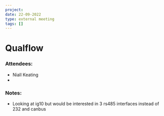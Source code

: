 ```yaml
---
project: 
date: 22-09-2022
type: external meeting
tags: []
---
```



# Qualflow

### Attendees:
- Niall Keating
- 


### Notes:
- Looking at ig10 but would be interested in 3 rs485 interfaces instead of 232 and canbus